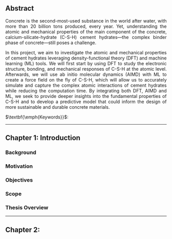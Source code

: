 ## Abstract 
<div style="text-align: justify; margin-bottom: 1em;"> 
Concrete is the second-most-used substance in the world after water, with more than 20 billion tons produced, every year. Yet, understanding the atomic and mechanical properties of the main component of the concrete, calcium-silicate-hydrate (C-S-H) cement hydrates—the complex binder phase of concrete—still poses a challenge. 
</div>
<div style="text-align: justify; margin-bottom: 1em;"> 
In this project, we aim to investigate the atomic and mechanical properties of cement hydrates leveraging density-functional theory (DFT) and machine learning (ML) tools. We will first start by using DFT to study the electronic structure, bonding, and mechanical responses of C-S-H at the atomic level. Afterwards, we will use ab initio molecular dynamics (AIMD) with ML to create a force field on the fly of C-S-H, which will allow us to accurately simulate and capture the complex atomic interactions of cement hydrates while reducing the computation time. By integrating both DFT, AIMD and ML, we seek to provide deeper insights into the fundamental properties of C-S-H and to develop a predictive model that could inform the design of more sustainable and durable concrete materials.  
</div>
$\textbf{\emph{Keywords}}$:  

***
## Chapter 1: Introduction 
### Background 
<div style="text-align: justify; margin-bottom: 1em;"> 

</div>

### Motivation 


### Objectives


### Scope


### Thesis Overview 


***
## Chapter 2: 
